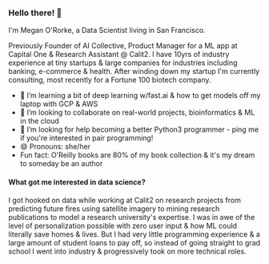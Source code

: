 ### Hello there! 👋

I'm Megan O'Rorke, a Data Scientist living in San Francisco. 

Previously Founder of AI Collective, Product Manager for a ML app at Capital One & Research Assistant @ Calit2. I have 10yrs of industry experience at tiny startups & large companies for industries including banking, e-commerce & health. After winding down my startup I'm currently consulting, most recently for a Fortune 100 biotech company.

- 🌱 I’m learning a bit of deep learning w/fast.ai & how to get models off my laptop with GCP & AWS
- 👯 I’m looking to collaborate on real-world projects, bioinformatics & ML in the cloud
- 🤔 I’m looking for help becoming a better Python3 programmer - ping me if you're interested in pair programming!
- 😄 Pronouns: she/her
- Fun fact: O'Reilly books are 80% of my book collection & it's my dream to someday be an author 

#### What got me interested in data science? ####
I got hooked on data while working at Calit2 on research projects from predicting future fires using satellite imagery to mining research publications to model a research university's expertise. I was in awe of the level of personalization possible with zero user input & how ML could literally save homes & lives. But I had very little programming experience & a large amount of student loans to pay off, so instead of going straight to grad school I went into industry & progressively took on more technical roles.
